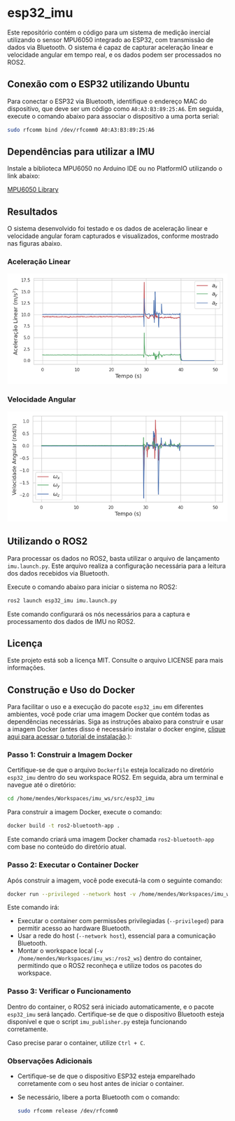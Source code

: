 
# esp32_imu

Este repositório contém o código para um sistema de medição inercial utilizando o sensor MPU6050 integrado ao ESP32, com transmissão de dados via Bluetooth. O sistema é capaz de capturar aceleração linear e velocidade angular em tempo real, e os dados podem ser processados no ROS2.

## Conexão com o ESP32 utilizando Ubuntu

Para conectar o ESP32 via Bluetooth, identifique o endereço MAC do dispositivo, que deve ser um código como `A0:A3:B3:89:25:A6`. Em seguida, execute o comando abaixo para associar o dispositivo a uma porta serial:

```sh
sudo rfcomm bind /dev/rfcomm0 A0:A3:B3:89:25:A6
```

## Dependências para utilizar a IMU

Instale a biblioteca MPU6050 no Arduino IDE ou no PlatformIO utilizando o link abaixo:

[MPU6050 Library](https://github.com/ElectronicCats/mpu6050)

## Resultados

O sistema desenvolvido foi testado e os dados de aceleração linear e velocidade angular foram capturados e visualizados, conforme mostrado nas figuras abaixo.

### Aceleração Linear

![Aceleração Linear](img/linear_acceleration.png)

### Velocidade Angular

![Velocidade Angular](img/angular_velocity.png)

## Utilizando o ROS2

Para processar os dados no ROS2, basta utilizar o arquivo de lançamento `imu.launch.py`. Este arquivo realiza a configuração necessária para a leitura dos dados recebidos via Bluetooth.

Execute o comando abaixo para iniciar o sistema no ROS2:

```sh
ros2 launch esp32_imu imu.launch.py
```

Este comando configurará os nós necessários para a captura e processamento dos dados de IMU no ROS2.

## Licença

Este projeto está sob a licença MIT. Consulte o arquivo LICENSE para mais informações.

## Construção e Uso do Docker

Para facilitar o uso e a execução do pacote `esp32_imu` em diferentes ambientes, você pode criar uma imagem Docker que contém todas as dependências necessárias. 
Siga as instruções abaixo para construir e usar a imagem Docker (antes disso é necessário instalar o docker engine, [clique aqui para acessar o tutorial de instalação]([https://duckduckgo.com](https://docs.docker.com/engine/install/ubuntu/)).):

### Passo 1: Construir a Imagem Docker

Certifique-se de que o arquivo `Dockerfile` esteja localizado no diretório `esp32_imu` dentro do seu workspace ROS2. Em seguida, abra um terminal e navegue até o diretório:

```sh
cd /home/mendes/Workspaces/imu_ws/src/esp32_imu
```

Para construir a imagem Docker, execute o comando:

```sh
docker build -t ros2-bluetooth-app .
```

Este comando criará uma imagem Docker chamada `ros2-bluetooth-app` com base no conteúdo do diretório atual.

### Passo 2: Executar o Container Docker

Após construir a imagem, você pode executá-la com o seguinte comando:

```sh
docker run --privileged --network host -v /home/mendes/Workspaces/imu_ws:/ros2_ws -it ros2-bluetooth-app
```

Este comando irá:

- Executar o container com permissões privilegiadas (`--privileged`) para permitir acesso ao hardware Bluetooth.
- Usar a rede do host (`--network host`), essencial para a comunicação Bluetooth.
- Montar o workspace local (`-v /home/mendes/Workspaces/imu_ws:/ros2_ws`) dentro do container, permitindo que o ROS2 reconheça e utilize todos os pacotes do workspace.

### Passo 3: Verificar o Funcionamento

Dentro do container, o ROS2 será iniciado automaticamente, e o pacote `esp32_imu` será lançado. Certifique-se de que o dispositivo Bluetooth esteja disponível e que o script `imu_publisher.py` esteja funcionando corretamente.

Caso precise parar o container, utilize `Ctrl + C`.

### Observações Adicionais

- Certifique-se de que o dispositivo ESP32 esteja emparelhado corretamente com o seu host antes de iniciar o container.
- Se necessário, libere a porta Bluetooth com o comando:

  ```sh
  sudo rfcomm release /dev/rfcomm0
  ```
